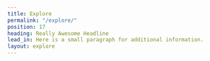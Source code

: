 ```yaml
---
title: Explore
permalink: "/explore/"
position: 17
heading: Really Awesome Headline
lead_in: Here is a small paragraph for additional information.
layout: explore
---
```


